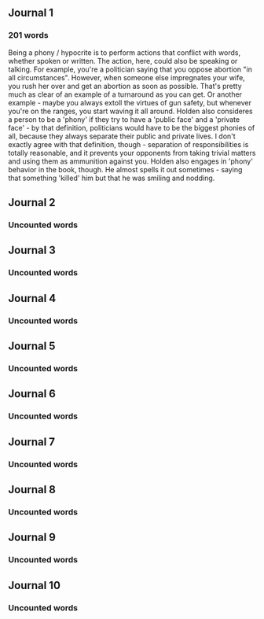 ## Journal 1
### 201 words
Being a phony / hypocrite is to perform actions that conflict with words, whether spoken or written. The action, here, could also be speaking or talking. For example, you're a politician saying that you oppose abortion "in all circumstances". However, when someone else impregnates your wife, you rush her over and get an abortion as soon as possible. That's pretty much as clear of an example of a turnaround as you can get. Or another example - maybe you always extoll the virtues of gun safety, but whenever you're on the ranges, you start waving it all around. Holden also consideres a person to be a 'phony' if they try to have a 'public face' and a 'private face' - by that definition, politicians would have to be the biggest phonies of all, because they always separate their public and private lives. I don't exactly agree with that definition, though - separation of responsibilities is totally reasonable, and it prevents your opponents from taking trivial matters and using them as ammunition against you. Holden also engages in 'phony' behavior in the book, though. He almost spells it out sometimes - saying that something 'killed' him but that he was smiling and nodding.

## Journal 2
### Uncounted words

## Journal 3
### Uncounted words

## Journal 4
### Uncounted words

## Journal 5
### Uncounted words

## Journal 6
### Uncounted words

## Journal 7
### Uncounted words

## Journal 8
### Uncounted words

## Journal 9
### Uncounted words

## Journal 10
### Uncounted words